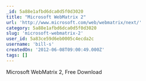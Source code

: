 ```yaml
---
_id: 5a88e1afbd6dca0d5f0d3020
title: "Microsoft WebMatrix 2"
url: 'http://www.microsoft.com/web/webmatrix/next/'
category: 5a88e1afbd6dca0d5f0d3020
slug: 'microsoft-webmatrix-2'
user_id: 5a83ce59d6eb0005c4ecda2c
username: 'bill-s'
createdOn: '2012-06-08T09:00:49.000Z'
tags: []
---
```


Microsoft WebMatrix 2, Free Download
